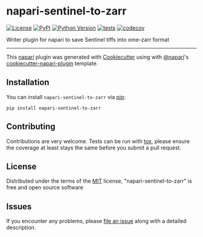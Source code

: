 # napari-sentinel-to-zarr

[![License](https://img.shields.io/pypi/l/napari-sentinel-to-zarr.svg?color=green)](https://github.com/napari/napari-sentinel-to-zarr/raw/master/LICENSE)
[![PyPI](https://img.shields.io/pypi/v/napari-sentinel-to-zarr.svg?color=green)](https://pypi.org/project/napari-sentinel-to-zarr)
[![Python Version](https://img.shields.io/pypi/pyversions/napari-sentinel-to-zarr.svg?color=green)](https://python.org)
[![tests](https://github.com/DragaDoncila/napari-sentinel-to-zarr/workflows/tests/badge.svg)](https://github.com/DragaDoncila/napari-sentinel-to-zarr/actions)
[![codecov](https://codecov.io/gh/DragaDoncila/napari-sentinel-to-zarr/branch/master/graph/badge.svg)](https://codecov.io/gh/DragaDoncila/napari-sentinel-to-zarr)

Writer plugin for napari to save Sentinel tiffs into ome-zarr format

----------------------------------

This [napari] plugin was generated with [Cookiecutter] using with [@napari]'s [cookiecutter-napari-plugin] template.

<!--
Don't miss the full getting started guide to set up your new package:
https://github.com/napari/cookiecutter-napari-plugin#getting-started

and review the napari docs for plugin developers:
https://napari.org/docs/plugins/index.html
-->

## Installation

You can install `napari-sentinel-to-zarr` via [pip]:

    pip install napari-sentinel-to-zarr

## Contributing

Contributions are very welcome. Tests can be run with [tox], please ensure
the coverage at least stays the same before you submit a pull request.

## License

Distributed under the terms of the [MIT] license,
"napari-sentinel-to-zarr" is free and open source software

## Issues

If you encounter any problems, please [file an issue] along with a detailed description.

[napari]: https://github.com/napari/napari
[Cookiecutter]: https://github.com/audreyr/cookiecutter
[@napari]: https://github.com/napari
[MIT]: http://opensource.org/licenses/MIT
[BSD-3]: http://opensource.org/licenses/BSD-3-Clause
[GNU GPL v3.0]: http://www.gnu.org/licenses/gpl-3.0.txt
[GNU LGPL v3.0]: http://www.gnu.org/licenses/lgpl-3.0.txt
[Apache Software License 2.0]: http://www.apache.org/licenses/LICENSE-2.0
[Mozilla Public License 2.0]: https://www.mozilla.org/media/MPL/2.0/index.txt
[cookiecutter-napari-plugin]: https://github.com/napari/cookiecutter-napari-plugin
[file an issue]: https://github.com/DragaDoncila/napari-sentinel-to-zarr/issues
[napari]: https://github.com/napari/napari
[tox]: https://tox.readthedocs.io/en/latest/
[pip]: https://pypi.org/project/pip/
[PyPI]: https://pypi.org/
